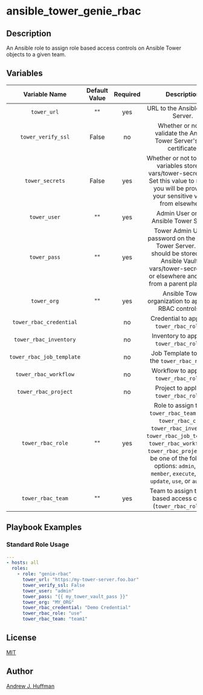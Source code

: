 # ansible_tower_genie_rbac
## Description
An Ansible role to assign role based access controls on Ansible Tower objects to a given team.
## Variables
|Variable Name|Default Value|Required|Description|
|:---:|:---:|:---:|:---:|
|`tower_url`|""|yes|URL to the Ansible Tower Server.|
|`tower_verify_ssl`|False|no|Whether or not to validate the Ansible Tower Server's SSL certificate.|
|`tower_secrets`|False|yes|Whether or not to include variables stored in vars/tower-secrets.yml.  Set this value to `False` if you will be providing your sensitive values from elsewhere.|
|`tower_user`|""|yes|Admin User on the Ansible Tower Server.|
|`tower_pass`|""|yes|Tower Admin User's password on the Ansible Tower Server.  This should be stored in an Ansible Vault at vars/tower-secrets.yml or elsewhere and called from a parent playbook.|
|`tower_org`|""|yes|Ansible Tower organization to apply the RBAC controls in.|
|`tower_rbac_credential`||no|Credential to apply the `tower_rbac_role` to.|
|`tower_rbac_inventory`||no|Inventory to apply the `tower_rbac_role` to.|
|`tower_rbac_job_template`||no|Job Template to apply the `tower_rbac_role` to.|
|`tower_rbac_workflow`||no|Workflow to apply the `tower_rbac_role` to.|
|`tower_rbac_project`||no|Project to apply the `tower_rbac_role` to.|
|`tower_rbac_role`|""|yes|Role to assign to the `tower_rbac_team` for the `tower_rbac_cred`, `tower_rbac_inventory`, `tower_rbac_job_template`, `tower_rbac_workflow`, or `tower_rbac_project`. Can be one of the following options: `admin`, `read`, `member`, `execute`, `adhoc`, `update`, `use`, or `auditor`.|
|`tower_rbac_team`|""|yes|Team to assign the role based access control (`tower_rbac_role`) to.|
## Playbook Examples
### Standard Role Usage
```yaml
---
- hosts: all
  roles:
    - role: "genie-rbac"
      tower_url: "https:/my-tower-server.foo.bar"
      tower_verify_ssl: False
      tower_user: "admin"
      tower_pass: "{{ my_tower_vault_pass }}"
      tower_org: "MY_ORG"
      tower_rbac_credential: "Demo Credential"
      tower_rbac_role: "use"
      tower_rbac_team: "team1"
```
## License
[MIT](LICENSE)

## Author
[Andrew J. Huffman](mailto:ahuffman@redhat.com)
